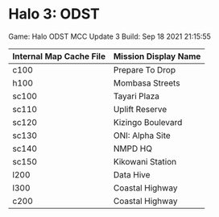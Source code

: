 # Halo 3: ODST

Game: Halo ODST MCC Update 3
Build: Sep 18 2021 21:15:55


| Internal Map Cache File | Mission Display Name |
| - | - |
| c100 | Prepare To Drop |
| h100 | Mombasa Streets |
| sc100 | Tayari Plaza |
| sc110 | Uplift Reserve |
| sc120 | Kizingo Boulevard |
| sc130 | ONI: Alpha Site |
| sc140 | NMPD HQ |
| sc150 | Kikowani Station  |
| l200 | Data Hive |
| l300 | Coastal Highway |
| c200 | Coastal Highway |